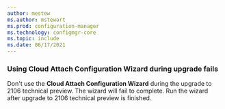 ```yaml
---
author: mestew
ms.author: mstewart
ms.prod: configuration-manager
ms.technology: configmgr-core
ms.topic: include
ms.date: 06/17/2021
---
```


### Using Cloud Attach Configuration Wizard during upgrade fails
<!--10212258-->
Don't use the **Cloud Attach Configuration Wizard** during the upgrade to 2106 technical preview. The wizard will fail to complete. Run the wizard after upgrade to 2106 technical preview is finished.
